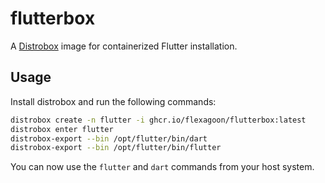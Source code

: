 # flutterbox

A [Distrobox](https://distrobox.it) image for containerized Flutter installation.

## Usage

Install distrobox and run the following commands:

``` sh
distrobox create -n flutter -i ghcr.io/flexagoon/flutterbox:latest
distrobox enter flutter
distrobox-export --bin /opt/flutter/bin/dart
distrobox-export --bin /opt/flutter/bin/flutter
```

You can now use the `flutter` and `dart` commands from your host system.
